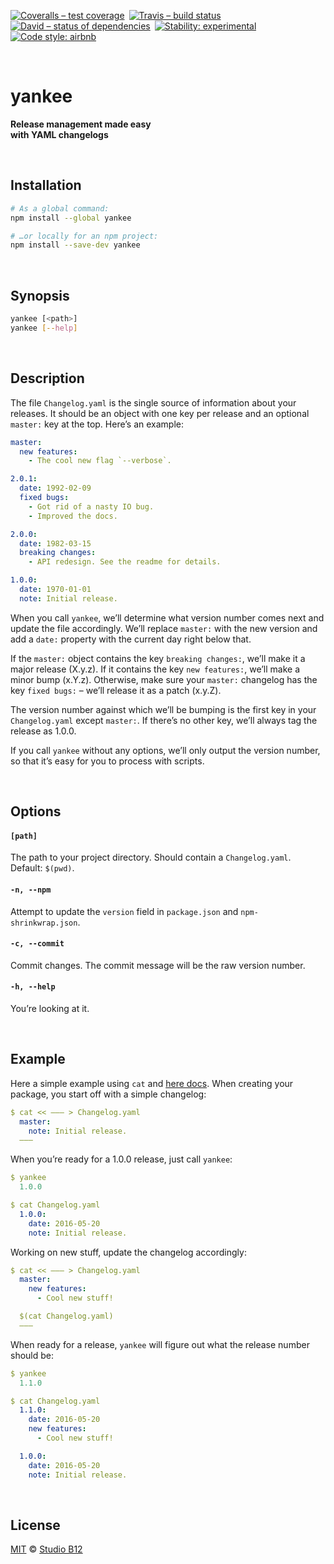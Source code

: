 [![Coveralls – test coverage
](https://img.shields.io/coveralls/studio-b12/yankee.svg?style=flat-square
)](https://coveralls.io/r/studio-b12/yankee
) [![Travis – build status
](https://img.shields.io/travis/studio-b12/yankee/master.svg?style=flat-square
)](https://travis-ci.org/studio-b12/yankee
) [![David – status of dependencies
](https://img.shields.io/david/studio-b12/yankee.svg?style=flat-square
)](https://david-dm.org/studio-b12/yankee
) [![Stability: experimental
](https://img.shields.io/badge/stability-experimental-yellow.svg?style=flat-square
)](https://nodejs.org/api/documentation.html#documentation_stability_index
) [![Code style: airbnb
](https://img.shields.io/badge/code%20style-airbnb-777777.svg?style=flat-square)
](https://github.com/airbnb/javascript)




<a id="/"></a>&nbsp;

# yankee

**Release management made easy  
with YAML changelogs**




<a id="/installation"></a>&nbsp;

## Installation

```sh
# As a global command:
npm install --global yankee

# …or locally for an npm project:
npm install --save-dev yankee
```




<a id="/synopsis"></a>&nbsp;

## Synopsis

```sh
yankee [<path>]  
yankee [--help]
```




<a id="/description"></a>&nbsp;

## Description

The file `Changelog.yaml` is the single source of information about your releases. It should be an object with one key per release and an optional `master:` key at the top. Here’s an example:

```yaml
master:
  new features:
    - The cool new flag `--verbose`.

2.0.1:
  date: 1992-02-09
  fixed bugs:
    - Got rid of a nasty IO bug.
    - Improved the docs.

2.0.0:
  date: 1982-03-15
  breaking changes:
    - API redesign. See the readme for details.

1.0.0:
  date: 1970-01-01
  note: Initial release.
```

When you call `yankee`, we’ll determine what version number comes next and update the file accordingly. We’ll replace `master:` with the new version and add a `date:` property with the current day right below that.

If the `master:` object contains the key `breaking changes:`, we’ll make it a major release (X.y.z). If it contains the key `new features:`, we’ll make a minor bump (x.Y.z). Otherwise, make sure your `master:` changelog has the key `fixed bugs:` – we’ll release it as a patch (x.y.Z).

The version number against which we’ll be bumping is the first key in your `Changelog.yaml` except `master:`. If there’s no other key, we’ll always tag the release as 1.0.0.

If you call `yankee` without any options, we’ll only output the version number, so that it’s easy for you to process with scripts.




<a id="/options"></a>&nbsp;

## Options

<!-- @options start -->
#### `[path]`
The path to your project directory. Should contain a `Changelog.yaml`. Default: `$(pwd)`.

#### `-n, --npm`
Attempt to update the `version` field in `package.json` and `npm-shrinkwrap.json`.

#### `-c, --commit`
Commit changes. The commit message will be the raw version number.

#### `-h, --help`
You’re looking at it.
<!-- @options end -->




<a id="/example"></a>&nbsp;

## Example

Here a simple example using `cat` and [here docs](https://en.wikipedia.org/wiki/Here_document#Unix_shells). When creating your package, you start off with a simple changelog:

```yaml
$ cat << ——— > Changelog.yaml
  master:
    note: Initial release.
  ———
```

When you’re ready for a 1.0.0 release, just call `yankee`:

```yaml
$ yankee
  1.0.0

$ cat Changelog.yaml
  1.0.0:
    date: 2016-05-20
    note: Initial release.
```

Working on new stuff, update the changelog accordingly:

```yaml
$ cat << ——— > Changelog.yaml
  master:
    new features:
      - Cool new stuff!

  $(cat Changelog.yaml)
  ———
```

When ready for a release, `yankee` will figure out what the release number should be:

```yaml
$ yankee
  1.1.0

$ cat Changelog.yaml
  1.1.0:
    date: 2016-05-20
    new features:
      - Cool new stuff!

  1.0.0:
    date: 2016-05-20
    note: Initial release.
```




<a id="/license"></a>&nbsp;

## License

[MIT](https://github.com/studio-b12/yankee/License.md) © [Studio B12](http://studio-b12.de)
